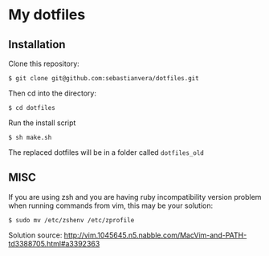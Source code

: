 My dotfiles
========

Installation
------------

Clone this repository:

```$ git clone git@github.com:sebastianvera/dotfiles.git```

Then cd into the directory:

```$ cd dotfiles```

Run the install script

```$ sh make.sh ```

The replaced dotfiles will be in a folder called ```dotfiles_old```

MISC
---------------

If you are using zsh and you are having ruby incompatibility version problem when running commands from vim,
this may be your solution:

```$ sudo mv /etc/zshenv /etc/zprofile``` 

Solution source: http://vim.1045645.n5.nabble.com/MacVim-and-PATH-td3388705.html#a3392363

